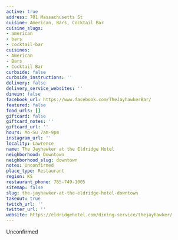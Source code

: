 ```yaml
---
active: true
address: 701 Massachusetts St
cuisine: American, Bars, Cocktail Bar
cuisine_slugs:
- american
- bars
- cocktail-bar
cuisines:
- American
- Bars
- Cocktail Bar
curbside: false
curbside_instructions: ''
delivery: false
delivery_service_websites: ''
dinein: false
facebook_url: https://www.facebook.com/TheJayhawkerBar/
featured: false
food_urls: []
giftcard: false
giftcard_notes: ''
giftcard_url: ''
hours: Mo-Su 7am-9pm
instagram_url: ''
locality: Lawrence
name: The Jayhawker at the Eldridge Hotel
neighborhood: Downtown
neighborhood_slug: downtown
notes: Unconfirmed
place_type: Restaurant
region: KS
restaurant_phone: 785-749-1005
sitemap: false
slug: the-jayhawker-at-the-eldridge-hotel-downtown
takeout: true
twitch_url: ''
twitter_url: ''
website: https://eldridgehotel.com/dining-service/thejayhawker/
---
```


Unconfirmed